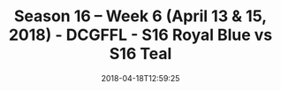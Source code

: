 ---
title: Season 16 – Week 6 (April 13 & 15, 2018) - DCGFFL - S16 Royal Blue vs S16 Teal
teams-score:
- team: _teams/s16-royal-blue.md
  score: 28
- team: _teams/s16-teal.md
  score: 27
mvp: ''
game-ball: ''
season: 16
week: 6
date: '2018-04-18T12:59:25'
pageid: season-16-week-6-april-13-15-2018-6365-vs-6367-2
---